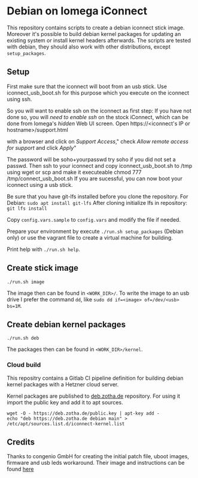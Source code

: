 # Debian on Iomega iConnect

This repository contains scripts to create a debian iconnect stick image. 
Moreover it's possible to build debian kernel packages for updating an existing system or install kernel headers afterwards.
The scripts are tested with debian, they should also work with other distributions, except `setup_packages`.

## Setup
First make sure that the iconnect will boot from an usb stick.
Use iconnect_usb_boot.sh for this purpose which you execute on the iconnect using ssh.

So you will want to enable ssh on the iconnect as first step:
If you have not done so, you will *need to enable ssh* on the stock iConnect,
which can be done from Iomega's *hidden* Web UI screen. Open 
 https://<iconnect's IP or hostname>/support.html

with a browser and click on *Support Access*,"
check *Allow remote access for support* and click *Apply*"

The password will be soho+yourpasswd try soho if you did not set a passwd.
Then ssh to your iconnect and copy iconnect_usb_boot.sh to /tmp using
wget or scp and make it executeable chmod 777 /tmp/connect_usb_boot.sh 
If you are sucessful, you can now boot your iconnect using a usb stick.

Be sure that you have git-lfs installed before you clone the repository.
For Debian: `sudo apt install git-lfs`
After cloning initialize lfs in repository: `git lfs install`

Copy `config.vars.sample` to `config.vars` and modify the file if needed.

Prepare your environment by execute `./run.sh setup_packages` (Debian only) or use the vagrant file to create a virtual machine for building.

Print help with `./run.sh help`.

## Create stick image

    ./run.sh image

The image then can be found in `<WORK_DIR>/`. To write the image to an usb drive I prefer the command `dd`, like `sudo dd if=<image> of=/dev/<usb> bs=1M`. 

## Create debian kernel packages

    ./run.sh deb

The packages then can be found in `<WORK_DIR>/kernel`.

### Cloud build

This repositry contains a Gitlab CI pipeline definition for building debian kernel packages with a Hetzner cloud server.

Kernel packages are published to [deb.zotha.de](https://deb.zotha.de) repository.
For using it import the public key and add it to apt sources.

```
wget -O - https://deb.zotha.de/public.key | apt-key add -
echo "deb https://deb.zotha.de debian main" > /etc/apt/sources.list.d/iconnect-kernel.list
```

## Credits

Thanks to congenio GmbH for creating the initial patch file, uboot images, firmware and usb leds workaround. Their image and instructions can be found [here](https://www.congenio.de/infos/iconnect.html)
